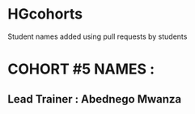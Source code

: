 # HGcohorts
Student names added using pull requests by students

# COHORT #5 NAMES :
## Lead Trainer : Abednego Mwanza

